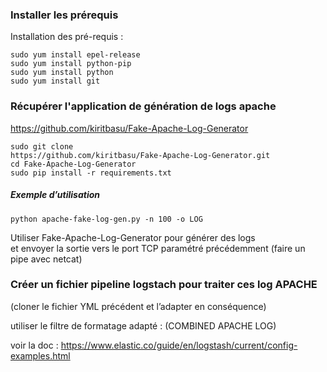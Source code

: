 ### Installer les prérequis

Installation des pré-requis :

```
sudo yum install epel-release
sudo yum install python-pip
sudo yum install python
sudo yum install git
```

###  Récupérer l'application de génération de logs apache 

https://github.com/kiritbasu/Fake-Apache-Log-Generator

```
sudo git clone
https://github.com/kiritbasu/Fake-Apache-Log-Generator.git
cd Fake-Apache-Log-Generator
sudo pip install -r requirements.txt
```

#####  Exemple d’utilisation
```
python apache-fake-log-gen.py -n 100 -o LOG
```

Utiliser Fake-Apache-Log-Generator pour générer des logs <br> 
et envoyer la sortie vers le port TCP paramétré précédemment
(faire un pipe avec netcat)

### Créer un fichier pipeline logstach pour traiter ces log APACHE 
(cloner le fichier YML précédent et l’adapter en conséquence)

utiliser le filtre de formatage adapté : (COMBINED APACHE LOG)

voir la doc : https://www.elastic.co/guide/en/logstash/current/config-examples.html



